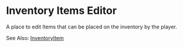 # Inventory Items Editor

A place to edit Items that can be placed on the inventory by the player.

See Also: [InventoryItem](InventoryItem)